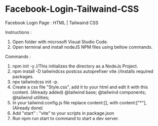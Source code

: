 # Facebook-Login-Tailwaind-CSS
Facebook Login Page : HTML | Tailwaind CSS

Instructions :
1. Open folder with microsoft Visual Studio Code.
2. Open terminal and install nodeJS NPM files using bellow commands.

Commands :

  1. npm init -y //This initializes the directory as a NodeJs Project.
  2. npm install -D tailwindcss postcss autoprefixer vite //installs required packages.
  3. npx tailwindcss init -p.
  4. Create a css file "Style.css", add it to your html and edit it with this content. (Already added)
    @tailwind base;
    @tailwind components;
    @tailwind utilities;
  5. In your tailwind.config.js file replace content:[], with content:["*"], (Already done)
  6. Add "start" : "vite" to your scripts in package.json
  7. Run npm run start to command to start a dev server.
    
